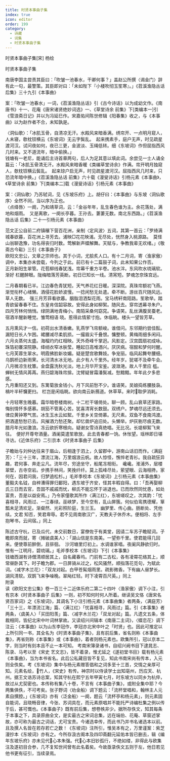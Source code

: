 ```yaml
---
title: 时贤本事曲子集
index: true
icon: editor
order: 199
category:
  - 诗藏
  - 词集
  - 时贤本事曲子集
---
```


时贤本事曲子集[宋] 杨绘  
  
时贤本事曲子集  
  
南唐李国主尝责其臣曰：「吹皱一池春水，干卿何事？」盖赵公所撰〈谒金门〉辞有此一句，最警策。其臣即对曰：「未如陛下『小楼吹彻玉笙寒』。」《苕溪渔隐丛话 后集》三十九引《本事曲》  
  
案：「吹皱一池春水」一词，《苕溪渔隐丛话》引《古今诗话》以为成幼文作。《南唐书》十一、花庵《唐宋诸贤绝妙词选》一、《草堂诗余 前集》下[类编本一]引《雪浪斋日记》并以为冯延巳作。宋嘉佑间陈世修辑《阳春集》收之，与《本事曲》以为赵作者不合，未知孰是。  
  
〈洞仙歌〉：「冰肌玉骨，自清凉无汗。水殿风来暗香满。绣帘开、一点明月窥人，人未寝，欹枕钗横云《东坡词》无云字鬓乱。　起来携素手，庭户无声，时见疏星渡河汉。试问夜如何，夜已三更，金波淡、玉绳低转。细《东坡词》作但屈指西风几时来。又不道流年，暗中偷换。」  
钱塘有一老尼，能诵后主诗首章两句，后人为足其意以填此词。余尝见一士人诵全篇云：「冰肌玉骨清无汗。水殿风来暗香暖《类编草堂诗余》作满。帘开明月独窥人，欹枕钗横云鬓乱。　起来琼户启无声，时见疏星渡河汉。屈指西风几时来，只恐流年暗中换。」《苕溪渔隐丛话 前集》六十载《漫叟诗话》引杨元素《本事曲》，《草堂诗余 前集》下[类编本二]载《漫叟诗话》引杨元素《本事曲》  
  
案：〈洞仙歌〉乃苏轼词，见《东坡乐府》上。胡仔曰：《本事曲》与东坡〈洞仙歌序〉全然不同，当以序为正也。  
〈点绛唇〉一阕，乃和靖草词，云：「金谷年年，乱生春色谁为主。余花落处，满地和烟雨。　又是离歌，一阕长亭暮。王孙去。萋萋无数。南北东西路。」《苕溪渔隐丛话 后集》二十一引杨元素《本事曲》  
  
范文正公自前二府镇穰下营百花洲，亲制〈定风波〉五词，其第一首云：「罗绮满城春欲暮，百花洲上寻芳去。浦映□花花映浦。无尽处，恍然身入桃源路。　莫怪山翁聊逸豫，功名得丧归时数。莺解新声蝶解舞。天赋与，争教我辈无欢绪。」《敬斋古今黈》三引《本事曲子》  
欧阳文忠公，文章之宗师也。其于小词，尤脍炙人口。有十二月词，寄〈渔家傲〉调中，本集亦未尝载，今列之于此。前已有十二篇鼓子词，此未知果公作否。  
正月新阳生翠管。花苞柳线春犹浅。帘幕千重方半卷。池水泮。东风吹水琉璃软。　渐好 栏醒醉眼。陇梅暗落芳英断。初日已知长一线。清宵短。梦魂怎奈珠宫远。  
  
二月春期看已半。江边春色青犹短。天气养花红日暖。深深院。真珠帘额初飞燕。　渐觉衔杯心绪懒。酒侵花脸娇波慢。一捻闲愁无处遣。牵不断。游丝百尺随风远。  
 草人无数。　强三月芳菲看欲暮。胭脂泪洒梨花雨。宝马绣轩南陌路。笙歌举。踏青欲留春春不住。东皇肯信韶容故。安得此身如柳絮。随风去。穿帘透幕寻朱户。  
四月芳林何悄悄。绿阴满地青梅小。南陌采桑何窈窕。争语笑。乱丝满腹吴蚕老。　宿酒半醒新睡觉。雏莺相语  晓。惹得此情萦寸抱。休临眺。楼头一望皆芳草。  
  
五月熏风才一信。初荷出水清香嫩。乳燕学飞帘额峻。谁借问。东邻期约尝佳酝。　漏短日长人乍困。裙腰减尽柔肌损。一撮眉尖千叠恨。慵整顿。黄梅雨细多闲闷。  
六月炎蒸何太盛。海榴灼灼红相映。天外奇峰千掌迥。风影定。汉宫圆扇初成咏。　珠箔初褰深院静。绛绡衣窄冰肤莹。睡起日高堆酒兴。厌厌病。宿酲和梦何时醒。  
七月芙蓉生翠水。明霞拂脸新妆媚。疑是楚宫歌舞妓。争宠丽。临风起舞夸腰细。　乌鹊桥边新雨霁。长河清水冰无地。此夕有人千里外。经年岁。犹嗟不及牵牛会。  
八月微凉生枕簟。金盘露洗秋光淡。地上月华开宝鉴。波潋滟。故人千里应 槛。　蝉树无情风苒苒。燕归碧海珠帘揜。沈臂疑冒霜潘鬓减。愁黯黯。年年此夕多悲感。  
九月重阳还又到。东篱菊放金钱小。月下风前愁不少。谁语笑。吴娘捣练腰肢袅。　槁叶半轩慵更扫。 栏岂是闲临眺。欲向南云新鴈道。休草草。来时取伊消耗。  
  
十月轻寒生晚暮。霜华暗卷楼南树。十二栏干堪倚处。聊一顾。乱山衰草还家路。　悔别情怀多感慕。胡笳不管离心苦。犹喜清宵长数鼓。双绣户。梦魂尽远还须去。  
律应黄钟寒气苦。冰生玉水云如絮。千里乡关空倚慕。无尺素。双鱼不食南鸿渡。　把酒遣愁愁已去。风摧酒力愁还聚。却忆兽炉追旧处。头懒举。炉灰剔尽痕无数。  
腊月年光如激浪。冻云欲折寒根向。疑谢女雪诗真绝唱。无比况。长堤柳絮飞来往。　便好开尊夸酒量。酒阑莫遣笙歌放。此去青春都一饷。休怅望。瑶林即日堪寻访。《近体乐府》二引京本《时贤本事曲子 后集》  
  
子瞻始与刘仲达往来于眉山，后相逢于泗上，久留郡中，游南山话旧而作。〈满庭芳〉：「三十三年，漂流江海，万里烟浪云帆。故人惊怪，憔悴老青衫。我自疏狂异趣，君何事、奔走尘凡。流年尽，穷途坐守，船尾冻相衔。　巉巉。淮浦外，层楼翠壁，古寺空岩。步携手林间，笑挽纤纤。莫上孤峰尽处，萦望眼、云海相搀。家何在，因君问我，归梦遶松杉。」毛斧季校本《东坡词》上引杨元素《本事曲集》  
董毅夫名钺，自梓漕得罪归鄱阳，遇东坡于齐安，怪其丰暇自得。曰：「吾再娶柳氏三日而去官，吾固不戚戚而忧，柳氏不能忘怀于进退也。已而欣然同忧患，如处富贵，吾是以益安焉。」乃令家僮歌其所作〈满江红〉，东坡嗟叹之，次其韵：「忧喜相寻，风雨过、一江春绿。巫峡梦，至今空有，乱山屏簇。何似伯鸾携德耀，箪瓢未足清欢足。渐粲然、光彩照阶庭，生兰玉。　幽梦里、传心曲。肠断处、凭他续。文君 知否，笑君卑辱。君不见周南歌汉广，天教夫子休乔木。便相将、左手抱琴书，云间宿。」同上  
  
陈述古守杭，已及瓜代，未交前数日，宴僚佐于有美堂，因请二车苏子瞻赋词。子瞻即席而就，寄〈摊破虞美人〉：「湖山信是东南美。一望弥千里。使君能得几回来。便使尊前醉倒，且徘徊。　沙河塘里灯初上。水调谁家唱。夜阑风静欲归时。惟有一江明月，碧琉璃。」毛斧季校本《东坡词》下引《本事集》  
钱塘西湖有诗僧清顺居其上，自名藏春坞。门前有二古松，各有凌霄花络其上，顺常昼卧其下。时子瞻为郡。一日屏骑从过之，松风骚然，顺指落花觅句，为赋此词。〈减字木兰花〉：「双龙对起。白甲苍髯烟雨里。疏影微香。下有幽人昼梦长。湖风清软。双鹊飞来争噪晚。翠飐红轻。时下凌霄百尺英。」同上  
附录  
读《欧阳文忠公集》卷一百三十二近体乐府二第二十四叶〈渔家傲〉调下小注，引有京本《时贤本事曲子 后集》一则，初不知何时何人所着。继读吴文恪《唐宋名贤百家词》之《东坡词》，其调名下小注引杨元素《本事曲集》者两条，〈满庭芳〉「三十三，年漂流江海」篇、〈满江红〉「忧喜相寻，风雨过」篇。引《本事集》者两条，〈虞美人〉「买田阳羡」篇、〈减字木兰花〉「双龙对起」篇。凡遗文五条，体裁相同，皆纪北宋中叶词林掌故。又读绍兴间辑本《南唐二主词》，〈蝶恋花〉调下注云：《本事曲》以为山东李冠作，李冠亦北宋中叶之「时贤」也。因此可推定以上所引同一书，其全名为《时贤本事曲子集》，且有前后集，省名则称《本事曲集》，再省则称《本事集》或《本事曲》，着者则杨元素也。欧集所引，冠以京本二字，则当时有刻本且不止一本可知。 考南宋簿录诸书，自绍兴阙书目下逮晁志、陈录、马考以至《宋史 艺文志》，皆不着录，惟尤延之《遂初堂书目》载有杨元素《本事曲》，当为本书省名。此后公私藏目皆不复见，知此书南宋尚有传本，入元则全佚矣。考《东坡词》集中与杨元素赠答倡和之词多至十三首，交情之亲厚可知。元素名绘，竹人，《宋史》有传。神宗时以侍读学士出知亳州，历应天、杭州。据王文诰苏诗总案，知其守杭在熙宁五年甲寅七月，时东坡方以同乡为杭倅，故过从尤契密也。本传称有集八十卷，不言有《本事曲子集》，或附全集中耶？今两集俱佚，不可考矣。张子野词〈劝金船〉调下题云：「流杯堂唱和，翰林主人元素自撰腔。」《东坡词》亦有〈泛金船〉一阕，题云「流杯亭和杨元素」，则元素固自能词，且晓畅音律，今张、苏词具在，而元素原唱并不能托严诗编杜集之例以传于后，甚可慨也。《本事曲子》既有前后集，想卷帙非少。据所存佚文，知其每条于本事之下，具录原曲全文，是实最古之宋词总集，远在端伯、花庵、草窗述掌故，亦可称为最古之词话，尤可宝贵。今诸选幸传，而此书乃并书名诸选本以前。且及撰人名皆在若存若亡之数！《东坡词》注所引，惟吴本有之，万里谨案：紫芝漫抄本《东坡词》亦有之。今所存汲古阁本及四印斋翻元延佑本皆已删去，辑《编年东坡乐府》亦未见代心本朱强。代心本旧钞孤行，不绝如缕，非得此与欧集注及遂初目合参，几不复知世间曾有此名着矣。今故亟录佚文五则于左，他日若见他书更有征引，当续录焉。  
  
